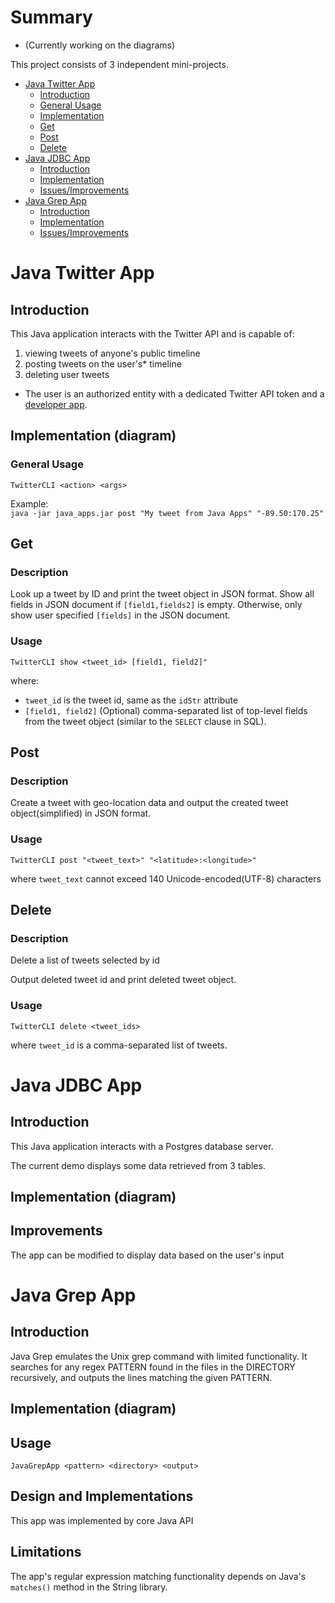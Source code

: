 # Summary
* (Currently working on the diagrams)

This project consists of 3 independent mini-projects.
- [Java Twitter App](#java-twitter-app)
    - [Introduction](##intro-1)
    - [General Usage](##general-usage)
    - [Implementation](##impl-1)
    - [Get](##get)
    - [Post](##post)
    - [Delete](#delete)
- [Java JDBC App](#java-jdbc-app)
    - [Introduction](##intro-2)
    - [Implementation](##impl-2)
    - [Issues/Improvements](##improv-2)
- [Java Grep App](#java-grep-app)
    - [Introduction](##intro-3)
    - [Implementation](##impl-3)
    - [Issues/Improvements](##improv-3)

# Java Twitter App
## Introduction <a name="intro-1"></a>
This Java application interacts with the Twitter API and is capable of:
 1. viewing tweets of anyone's public timeline
 2. posting tweets on the user's* timeline 
 3. deleting user tweets
 
 * The user is an authorized entity with a dedicated Twitter API token and a [developer app](https://developer.twitter.com/). 

## Implementation (diagram) <a name="impl-1"></a>

### General Usage
`TwitterCLI <action> <args>` 

Example:<br>
`java -jar java_apps.jar post "My tweet from Java Apps" "-89.50:170.25"`
## Get
### Description
Look up a tweet by ID and print the
tweet object in JSON format. Show all fields in
JSON document if `[field1,fields2]` is empty.
Otherwise, only show user specified `[fields]` in the
JSON document.
### Usage
`TwitterCLI show <tweet_id> [field1, field2]"`

where:
 * `tweet_id` is the tweet id, same as the `idStr` attribute
 * `[field1, field2]` (Optional) comma-separated list of top-level fields from the tweet object (similar to the `SELECT` clause in SQL).

## Post
### Description
Create a tweet with geo-location data and output the created tweet object(simplified)
in JSON format.
### Usage
`TwitterCLI post "<tweet_text>" "<latitude>:<longitude>"`

where `tweet_text` cannot exceed 140 Unicode-encoded(UTF-8) characters

## Delete
### Description
Delete a list of tweets selected by id

Output deleted tweet id and print deleted tweet object.
### Usage
`TwitterCLI delete <tweet_ids>`

where `tweet_id` is a comma-separated list of tweets.

# Java JDBC App
## Introduction <a name="intro-2"></a>
This Java application interacts with a Postgres database server. 

The current demo displays some data retrieved from 3 tables. 

## Implementation (diagram) <a name="impl-2"></a>

## Improvements <a name="improv-2"></a>
The app can be modified to display data based on the user's input

# Java Grep App
## Introduction <a name="intro-3"></a>
Java Grep emulates the Unix grep command with limited functionality.
It searches for any regex PATTERN found in the files in the DIRECTORY recursively, and outputs the lines matching the given PATTERN. 

## Implementation (diagram) <a name="impl-3"></a>

## Usage <a name="usage-3"></a>
`JavaGrepApp <pattern> <directory> <output>`
## Design and Implementations <a name="design-3"></a>
This app was implemented by core Java API
## Limitations <a name="improv-3"></a>
The app's regular expression matching functionality depends on Java's `matches()` method in the String library.

